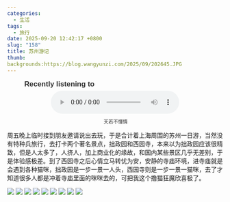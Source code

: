 ```yaml
---
categories:
  - 生活
tags:
  - 旅行
date: 2025-09-20 12:42:17 +0800
slug: "158"
title: 苏州游记
thumb:
backgrounds:https://blog.wangyunzi.com/2025/09/202645.JPG
---
```



<figure style="text-align: center; font-family: Arial, sans-serif; color: #333;">
  <figcaption style="text-align: left;font-size: 1.2em; font-weight: bold; margin-bottom: 5px;">Recently listening to</figcaption>
  <audio controls src="https://blog.wangyunzi.com/video/%E5%A4%A9%E8%8B%A5%E4%B8%8D%E6%87%82%E6%83%85.mp3" style="width: 100%; max-width: 300px;"></audio>
  <figcaption style="font-size: 0.8em; margin-top: 10px;"> 天若不懂情</figcaption>
</figure>

周五晚上临时接到朋友邀请说出去玩，于是合计着上海周围的苏州一日游，当然没有特种兵旅行，去打卡两个著名景点，拙政园和西园寺，本来以为拙政园应该很精致，但是人太多了，人挤人，加上商业化的缘故，和国内某些景区几乎无差别，于是体验感极差。到了西园寺之后心情立马转忧为安，安静的寺庙环境，进寺庙就是会遇到各种猫咪，拙政园是一步一景一人头，西园寺则是一步一景一猫咪，去了才知道很多人都是冲着寺庙里面的咪咪去的，可把我这个撸猫狂魔欣喜极了。

![](https://blog.wangyunzi.com/2025/09/201320.JPG)
![](https://blog.wangyunzi.com/2025/09/202014.JPG)
![](https://blog.wangyunzi.com/2025/09/202046.JPG)
![](https://blog.wangyunzi.com/2025/09/201055.JPG)
![](https://blog.wangyunzi.com/2025/09/201109.JPG)
![](https://blog.wangyunzi.com/2025/09/201138.JPG)
![](https://blog.wangyunzi.com/2025/09/201456.JPG)
![](https://blog.wangyunzi.com/2025/09/201504.JPG)
![](https://blog.wangyunzi.com/2025/09/201703.JPG)




